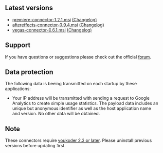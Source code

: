 ## Latest versions
- [premiere-connector-1.2.1.msi](premiere/premiere-connector-1.2.1.msi?raw=true) [(Changelog)](premiere/README.md)
- [aftereffects-connector-0.9.4.msi](aftereffects/aftereffects-connector-0.9.4.msi?raw=true) [(Changelog)](aftereffects/README.md)
- [vegas-connector-0.6.1.msi](vegas/vegas-connector-0.6.1.msi?raw=true) [(Changelog)](vegas/README.md)

## Support
If you have questions or suggestions please check out the official [forum](https://www.voukoder.org/forum/).

## Data protection
The following data is beeing transmitted on each startup by these applications:
- Your IP address will be transmitted with sending a request to Google Analytics to create simple usage statistics. The payload data includes an unique but anonymous identifier as well as the host application name and version.
No other data will be obtained.

## Note
These connectors require [voukoder 2.3 or later](https://github.com/Vouk/voukoder/releases). Please uninstall previous versions before updating first.
